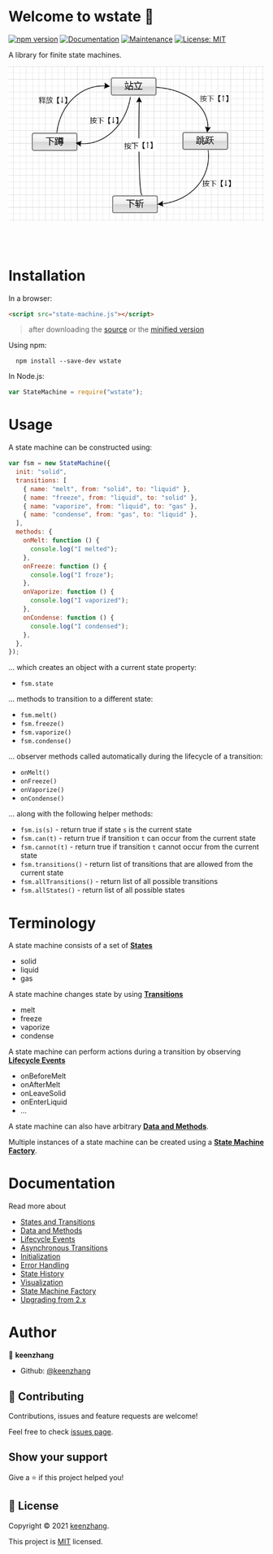 # Welcome to wstate 👋

[![npm version](https://img.shields.io/npm/v/wstate.svg?style=flat)](https://www.npmjs.com/package/wstate)
[![Documentation](https://img.shields.io/badge/documentation-yes-brightgreen.svg)](https://github.com/zhangkun-Jser/wstate#readme)
[![Maintenance](https://img.shields.io/badge/Maintained%3F-yes-green.svg)](https://github.com/zhangkun-Jser/wstate/graphs/commit-activity)
[![License: MIT](https://img.shields.io/badge/License-MIT-yellow.svg)](https://github.com/zhangkun-Jser/wstate/blob/master/LICENSE)

A library for finite state machines.

![matter state machine](examples/状态机.jpg_webp)

<br>

<br>

# Installation

In a browser:

```html
<script src="state-machine.js"></script>
```

> after downloading the [source](dist/state-machine.js) or the [minified version](dist/state-machine.min.js)

Using npm:

```shell
  npm install --save-dev wstate
```

In Node.js:

```javascript
var StateMachine = require("wstate");
```

# Usage

A state machine can be constructed using:

```javascript
var fsm = new StateMachine({
  init: "solid",
  transitions: [
    { name: "melt", from: "solid", to: "liquid" },
    { name: "freeze", from: "liquid", to: "solid" },
    { name: "vaporize", from: "liquid", to: "gas" },
    { name: "condense", from: "gas", to: "liquid" },
  ],
  methods: {
    onMelt: function () {
      console.log("I melted");
    },
    onFreeze: function () {
      console.log("I froze");
    },
    onVaporize: function () {
      console.log("I vaporized");
    },
    onCondense: function () {
      console.log("I condensed");
    },
  },
});
```

... which creates an object with a current state property:

- `fsm.state`

... methods to transition to a different state:

- `fsm.melt()`
- `fsm.freeze()`
- `fsm.vaporize()`
- `fsm.condense()`

... observer methods called automatically during the lifecycle of a transition:

- `onMelt()`
- `onFreeze()`
- `onVaporize()`
- `onCondense()`

... along with the following helper methods:

- `fsm.is(s)` - return true if state `s` is the current state
- `fsm.can(t)` - return true if transition `t` can occur from the current state
- `fsm.cannot(t)` - return true if transition `t` cannot occur from the current state
- `fsm.transitions()` - return list of transitions that are allowed from the current state
- `fsm.allTransitions()` - return list of all possible transitions
- `fsm.allStates()` - return list of all possible states

# Terminology

A state machine consists of a set of [**States**](docs/states-and-transitions.md)

- solid
- liquid
- gas

A state machine changes state by using [**Transitions**](docs/states-and-transitions.md)

- melt
- freeze
- vaporize
- condense

A state machine can perform actions during a transition by observing [**Lifecycle Events**](docs/lifecycle-events.md)

- onBeforeMelt
- onAfterMelt
- onLeaveSolid
- onEnterLiquid
- ...

A state machine can also have arbitrary [**Data and Methods**](docs/data-and-methods.md).

Multiple instances of a state machine can be created using a [**State Machine Factory**](docs/state-machine-factory.md).

# Documentation

Read more about

- [States and Transitions](docs/states-and-transitions.md)
- [Data and Methods](docs/data-and-methods.md)
- [Lifecycle Events](docs/lifecycle-events.md)
- [Asynchronous Transitions](docs/async-transitions.md)
- [Initialization](docs/initialization.md)
- [Error Handling](docs/error-handling.md)
- [State History](docs/state-history.md)
- [Visualization](docs/visualization.md)
- [State Machine Factory](docs/state-machine-factory.md)
- [Upgrading from 2.x](docs/upgrading-from-v2.md)

# Author

👤 **keenzhang**

- Github: [@keenzhang](https://github.com/zhangkun-Jser)

## 🤝 Contributing

Contributions, issues and feature requests are welcome!

Feel free to check [issues page](https://github.com/zhangkun-Jser/wstate/issues).

## Show your support

Give a ⭐️ if this project helped you!

## 📝 License

Copyright © 2021 [keenzhang](https://github.com/zhangkun-Jser).

This project is [MIT](https://github.com/zhangkun-Jser/wstate/blob/master/LICENSE) licensed.



